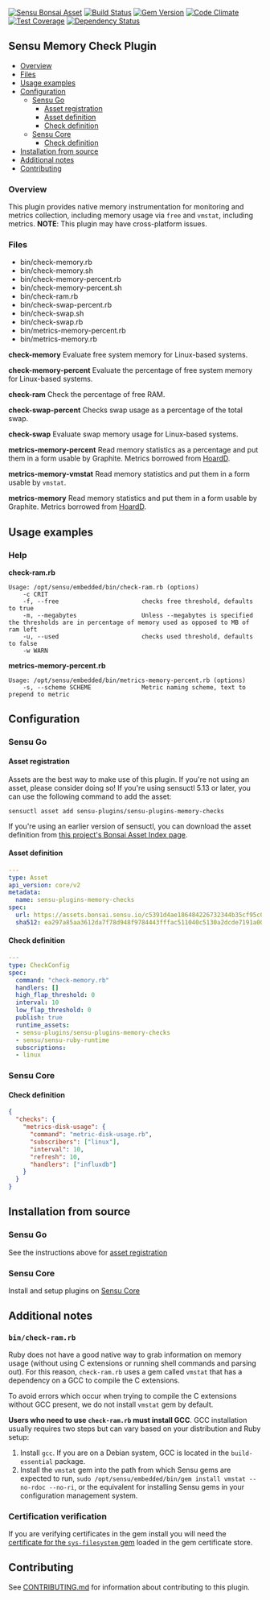 [![Sensu Bonsai Asset](https://img.shields.io/badge/Bonsai-Download%20Me-brightgreen.svg?colorB=89C967&logo=sensu)](https://bonsai.sensu.io/assets/sensu-plugins/sensu-plugins-memory-checks)
[![Build Status](https://travis-ci.org/sensu-plugins/sensu-plugins-memory-checks.svg?branch=master)](https://travis-ci.org/sensu-plugins/sensu-plugins-memory-checks)
[![Gem Version](https://badge.fury.io/rb/sensu-plugins-memory-checks.svg)](http://badge.fury.io/rb/sensu-plugins-memory-checks)
[![Code Climate](https://codeclimate.com/github/sensu-plugins/sensu-plugins-memory-checks/badges/gpa.svg)](https://codeclimate.com/github/sensu-plugins/sensu-plugins-memory-checks)
[![Test Coverage](https://codeclimate.com/github/sensu-plugins/sensu-plugins-memory-checks/badges/coverage.svg)](https://codeclimate.com/github/sensu-plugins/sensu-plugins-memory-checks)
[![Dependency Status](https://gemnasium.com/sensu-plugins/sensu-plugins-memory-checks.svg)](https://gemnasium.com/sensu-plugins/sensu-plugins-memory-checks)

## Sensu Memory Check Plugin

- [Overview](#overview)
- [Files](#files)
- [Usage examples](#usage-examples)
- [Configuration](#configuration)
  - [Sensu Go](#sensu-go)
    - [Asset registration](#asset-registration)
    - [Asset definition](#asset-definition)
    - [Check definition](#check-definition)
  - [Sensu Core](#sensu-core)
    - [Check definition](#check-definition)
- [Installation from source](#installation-from-source)
- [Additional notes](#additional-notes)
- [Contributing](#contributing)

### Overview


This plugin provides native memory instrumentation for monitoring and metrics collection, including memory usage via `free` and `vmstat`, including metrics. **NOTE**: This plugin may have cross-platform issues.

### Files
 * bin/check-memory.rb
 * bin/check-memory.sh
 * bin/check-memory-percent.rb
 * bin/check-memory-percent.sh
 * bin/check-ram.rb
 * bin/check-swap-percent.rb
 * bin/check-swap.sh
 * bin/check-swap.rb
 * bin/metrics-memory-percent.rb
 * bin/metrics-memory.rb
 
**check-memory**
Evaluate free system memory for Linux-based systems.

**check-memory-percent**
Evaluate the percentage of free system memory for Linux-based systems.

**check-ram**
Check the percentage of free RAM.

**check-swap-percent**
Checks swap usage as a percentage of the total swap.

**check-swap**
Evaluate swap memory usage for Linux-based systems.

**metrics-memory-percent**
Read memory statistics as a percentage and put them in a form usable by Graphite. Metrics borrowed from [HoardD](https://github.com/coredump/hoardd).

**metrics-memory-vmstat**
Read memory statistics and put them in a form usable by `vmstat`.

**metrics-memory**
Read memory statistics and put them in a form usable by Graphite. Metrics borrowed from [HoardD](https://github.com/coredump/hoardd).

## Usage examples

### Help

**check-ram.rb**
```
Usage: /opt/sensu/embedded/bin/check-ram.rb (options)
    -c CRIT
    -f, --free                       checks free threshold, defaults to true
    -m, --megabytes                  Unless --megabytes is specified the thresholds are in percentage of memory used as opposed to MB of ram left
    -u, --used                       checks used threshold, defaults to false
    -w WARN
```

**metrics-memory-percent.rb**
```
Usage: /opt/sensu/embedded/bin/metrics-memory-percent.rb (options)
    -s, --scheme SCHEME              Metric naming scheme, text to prepend to metric
```

## Configuration
### Sensu Go
#### Asset registration

Assets are the best way to make use of this plugin. If you're not using an asset, please consider doing so! If you're using sensuctl 5.13 or later, you can use the following command to add the asset: 

`sensuctl asset add sensu-plugins/sensu-plugins-memory-checks`

If you're using an earlier version of sensuctl, you can download the asset definition from [this project's Bonsai Asset Index page](https://bonsai.sensu.io/assets/sensu-plugins/sensu-plugins-memory-checks).

#### Asset definition

```yaml
---
type: Asset
api_version: core/v2
metadata:
  name: sensu-plugins-memory-checks
spec:
  url: https://assets.bonsai.sensu.io/c5391d4ae186484226732344b35cf95c0b07b8ec/sensu-plugins-memory-checks_4.0.0_centos_linux_amd64.tar.gz
  sha512: ea297a85aa3612da7f78d948f9784443fffac511040c5130a2dcde7191a0004044c2ef881e665520cbc64431955ab19920d84de6b5fed85c63da7091c4b93bf0
```

#### Check definition

```yaml
---
type: CheckConfig
spec:
  command: "check-memory.rb"
  handlers: []
  high_flap_threshold: 0
  interval: 10
  low_flap_threshold: 0
  publish: true
  runtime_assets:
  - sensu-plugins/sensu-plugins-memory-checks
  - sensu/sensu-ruby-runtime
  subscriptions:
  - linux
```

### Sensu Core

#### Check definition
```json
{
  "checks": {
    "metrics-disk-usage": {
      "command": "metric-disk-usage.rb",
      "subscribers": ["linux"],
      "interval": 10,
      "refresh": 10,
      "handlers": ["influxdb"]
    }
  }
}
```

## Installation from source

### Sensu Go

See the instructions above for [asset registration](#asset-registration)

### Sensu Core

Install and setup plugins on [Sensu Core](https://docs.sensu.io/sensu-core/latest/installation/installing-plugins/)

## Additional notes

### `bin/check-ram.rb`

Ruby does not have a good native way to grab information on memory usage (without using C extensions or running shell commands and parsing out). For this reason, `check-ram.rb` uses a gem called `vmstat` that has a dependency on a GCC to compile the C extensions.

To avoid errors which occur when trying to compile the C extensions without GCC present, we do not install `vmstat` gem by default.

**Users who need to use `check-ram.rb` must install GCC**. GCC installation usually requires two steps but can vary based on your distribution and Ruby setup:

1. Install `gcc`. If you are on a Debian system, GCC is located in the `build-essential` package.
2. Install the `vmstat` gem into the path from which Sensu gems are expected to run, `sudo /opt/sensu/embedded/bin/gem install vmstat --no-rdoc --no-ri`, or the equivalent for installing Sensu gems in your configuration management system.

### Certification verification

If you are verifying certificates in the gem install you will need the [certificate for the `sys-filesystem` gem](https://raw.githubusercontent.com/djberg96/sys-filesystem/ffi/certs/djberg96_pub.pem) loaded in the gem certificate store.

## Contributing

See [CONTRIBUTING.md](https://github.com/sensu-plugins/sensu-plugins-memory-checks/blob/master/CONTRIBUTING.md) for information about contributing to this plugin.
